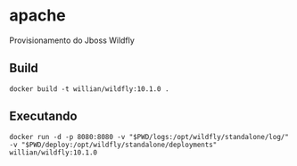 # apache

Provisionamento do Jboss Wildfly

## Build
```
docker build -t willian/wildfly:10.1.0 . 
```

## Executando
```
docker run -d -p 8080:8080 -v "$PWD/logs:/opt/wildfly/standalone/log/" -v "$PWD/deploy:/opt/wildfly/standalone/deployments" willian/wildfly:10.1.0
```
